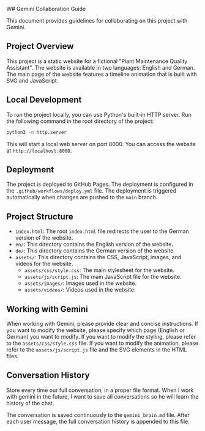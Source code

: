 W# Gemini Collaboration Guide

This document provides guidelines for collaborating on this project with Gemini.

## Project Overview

This project is a static website for a fictional "Plant Maintenance Quality Assistant".
The website is available in two languages: English and German.
The main page of the website features a timeline animation that is built with SVG and JavaScript.

## Local Development

To run the project locally, you can use Python's built-in HTTP server.
Run the following command in the root directory of the project:

```bash
python3 -m http.server
```

This will start a local web server on port 8000. You can access the website at `http://localhost:8000`.

## Deployment

The project is deployed to GitHub Pages. The deployment is configured in the `.github/workflows/deploy.yml` file.
The deployment is triggered automatically when changes are pushed to the `main` branch.

## Project Structure

- `index.html`: The root `index.html` file redirects the user to the German version of the website.
- `en/`: This directory contains the English version of the website.
- `de/`: This directory contains the German version of the website.
- `assets/`: This directory contains the CSS, JavaScript, images, and videos for the website.
  - `assets/css/style.css`: The main stylesheet for the website.
  - `assets/js/script.js`: The main JavaScript file for the website.
  - `assets/images/`: Images used in the website.
  - `assets/videos/`: Videos used in the website.

## Working with Gemini

When working with Gemini, please provide clear and concise instructions.
If you want to modify the website, please specify which page (English or German) you want to modify.
If you want to modify the styling, please refer to the `assets/css/style.css` file.
If you want to modify the animation, please refer to the `assets/js/script.js` file and the SVG elements in the HTML files.

## Conversation History

Store every time our full conversation, in a proper file format. When I work with gemini in the future, I want to save all conversations so he will learn the history of the chat.

The conversation is saved continuously to the `gemini_brain.md` file. After each user message, the full conversation history is appended to this file.